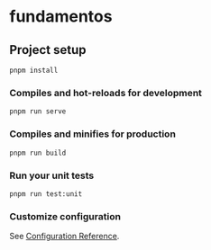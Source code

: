 # fundamentos

## Project setup
```
pnpm install
```

### Compiles and hot-reloads for development
```
pnpm run serve
```

### Compiles and minifies for production
```
pnpm run build
```

### Run your unit tests
```
pnpm run test:unit
```

### Customize configuration
See [Configuration Reference](https://cli.vuejs.org/config/).

